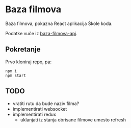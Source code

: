 # Baza filmova

Baza filmova, pokazna React aplikacija Škole koda.

Podatke vuče iz [baza-filmova-api](https://github.com/skolakoda/baza-filmova-api).

## Pokretanje

Prvo kloniraj repo, pa:

```
npm i
npm start
```

## TODO

- vratiti rutu da bude naziv filma?
- implementirati websocket
- implementirati redux
  - uklanjati iz stanja obrisane filmove umesto refresh
